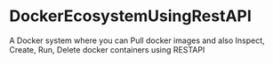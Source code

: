 # DockerEcosystemUsingRestAPI

A Docker system where you can Pull docker images and also Inspect, Create, Run, Delete docker containers using RESTAPI

